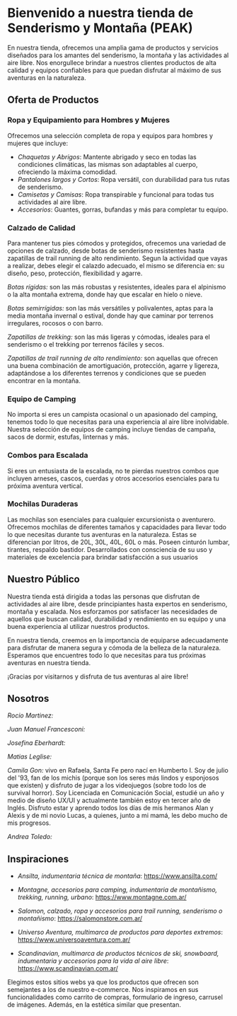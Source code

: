 # Bienvenido a nuestra tienda de Senderismo y Montaña (PEAK)

En nuestra tienda, ofrecemos una amplia gama de productos y servicios diseñados para los amantes del senderismo, la montaña y las actividades al aire libre. Nos enorgullece brindar a nuestros clientes productos de alta calidad y equipos confiables para que puedan disfrutar al máximo de sus aventuras en la naturaleza.

## Oferta de Productos

### Ropa y Equipamiento para Hombres y Mujeres

Ofrecemos una selección completa de ropa y equipos para hombres y mujeres que incluye:

- *Chaquetas y Abrigos*: Mantente abrigado y seco en todas las condiciones climáticas, las mismas son adaptables al cuerpo, ofreciendo la máxima comodidad.
- *Pantalones largos y Cortos*: Ropa versátil, con durabilidad para tus rutas de senderismo.
- *Camisetas y Camisas*: Ropa transpirable y funcional para todas tus actividades al aire libre.
- *Accesorios*: Guantes, gorras, bufandas y más para completar tu equipo.

### Calzado de Calidad

Para mantener tus pies cómodos y protegidos, ofrecemos una variedad de opciones de calzado, desde botas de senderismo resistentes hasta zapatillas de trail running de alto rendimiento. Segun la actividad que vayas a realizar, debes elegir el calazdo adecuado, el mismo se diferencia en: su diseño, peso, protección, flexibilidad y agarre.

*Botas rígidas:* son las más robustas y resistentes, ideales para el alpinismo o la alta montaña extrema, donde hay que escalar en hielo o nieve.

*Botas semirrígidas:* son las más versátiles y polivalentes, aptas para la media montaña invernal o estival, donde hay que caminar por terrenos irregulares, rocosos o con barro.

*Zapatillas de trekking:* son las más ligeras y cómodas, ideales para el senderismo o el trekking por terrenos fáciles y secos.

*Zapatillas de trail running de alto rendimiento:* son aquellas que ofrecen una buena combinación de amortiguación, protección, agarre y ligereza, adaptándose a los diferentes terrenos y condiciones que se pueden encontrar en la montaña. 
### Equipo de Camping

No importa si eres un campista ocasional o un apasionado del camping, tenemos todo lo que necesitas para una experiencia al aire libre inolvidable. Nuestra selección de equipos de camping incluye tiendas de campaña, sacos de dormir, estufas, linternas y más.

### Combos para Escalada

Si eres un entusiasta de la escalada, no te pierdas nuestros combos que incluyen arneses, cascos, cuerdas y otros accesorios esenciales para tu próxima aventura vertical.

### Mochilas Duraderas

Las mochilas son esenciales para cualquier excursionista o aventurero. Ofrecemos mochilas de diferentes tamaños y capacidades para llevar todo lo que necesitas durante tus aventuras en la naturaleza. Estas se diferencian por litros, de 20L, 30L, 40L, 60L o más.
Poseen cinturón lumbar, tirantes, respaldo  bastidor. Desarrollados con consciencia de su uso y materiales de excelencia para brindar satisfacción a sus usuarios
## Nuestro Público

Nuestra tienda está dirigida a todas las personas que disfrutan de actividades al aire libre, desde principiantes hasta expertos en senderismo, montaña y escalada. Nos esforzamos por satisfacer las necesidades de aquellos que buscan calidad, durabilidad y rendimiento en su equipo y una buena experiencia al utilizar nuestros productos.

En nuestra tienda, creemos en la importancia de equiparse adecuadamente para disfrutar de manera segura y cómoda de la belleza de la naturaleza. Esperamos que encuentres todo lo que necesitas para tus próximas aventuras en nuestra tienda.

¡Gracias por visitarnos y disfruta de tus aventuras al aire libre!

## Nosotros
*Rocio Martinez:*

*Juan Manuel Francesconi:*

*Josefina Eberhardt:*

*Matias Leglise:*

*Camila Gon:* vivo en Rafaela, Santa Fe pero nací en Humberto I. Soy de julio del '93, fan de los michis (porque son los seres más lindos y esponjosos que existen) y disfruto de jugar a los videojuegos (sobre todo los de survival horror). Soy Licenciada en Comunicación Social, estudié un año y medio de diseño UX/UI y actualmente también estoy en tercer año de Inglés. Disfruto estar y aprendo todos los días de mis hermanos Alan y Alexis y de mi novio Lucas, a quienes, junto a mi mamá, les debo mucho de mis progresos. 

*Andrea Toledo:*

## Inspiraciones 

- *Ansilta, indumentaria técnica de montaña*:  https://www.ansilta.com/ 

- *Montagne, accesorios para camping, indumentaria de montañismo, trekking, running, urbano*: https://www.montagne.com.ar/ 

- *Salomon, calzado, ropa y accesorios para trail running, senderismo o montañismo*:
https://salomonstore.com.ar/ 

- *Universo Aventura, multimarca de productos para deportes extremos*: https://www.universoaventura.com.ar/

- *Scandinavian, multimarca de productos técnicos de ski, snowboard, indumentaria y accesorios para la vida al aire libre*: https://www.scandinavian.com.ar/ 

Elegimos estos sitios webs ya que los productos que ofrecen son semejantes a los de nuestro e-commerce. Nos inspiramos en sus funcionalidades como carrito de compras, formulario de ingreso, carrusel de imágenes. Además, en la estética similar que presentan. 

